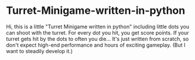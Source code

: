 # Turret-Minigame-written-in-python
Hi, this is a little "Turret Minigame written in python" including little dots you can shoot with the turret. For every dot you hit, you get score points. If your turret gets hit by the dots to often you die...  It's just written from scratch, so don't expect high-end performance and hours of exciting gameplay. (But I want to steadily develop it.)
